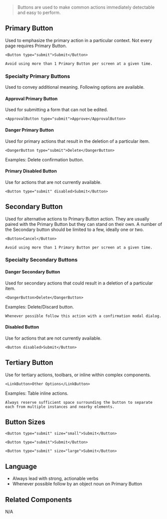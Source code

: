 > Buttons are used to make common actions immediately detectable and easy to perform.

## Primary Button
Used to emphasize the primary action in a particular context. Not every page requires Primary Button.
```react
<Button type="submit">Submit</Button>
```
```hint|warning
Avoid using more than 1 Primary Button per screen at a given time.
```
### Specialty Primary Buttons
Used to convey additional meaning. Following options are available.

#### Approval Primary Button
Used for submitting a form that can not be edited.
```react
<ApprovalButton type="submit">Approve</ApprovalButton>
```

#### Danger Primary Button
Used for primary actions that result in the deletion of a particular item.
```react
<DangerButton type="submit">Delete</DangerButton>
```
Examples: Delete confirmation button.

#### Primary Disabled Button
Use for actions that are not currently available.
```react
<Button type="submit" disabled>Submit</Button>
```

## Secondary Button
Used for alternative actions to Primary Button action. They are usually paired with the Primary Button but they can stand on their own. A number of the Secondary button should be limited to a few, ideally one or two.
```react
<Button>Cancel</Button>
```
```hint|warning
Avoid using more than 1 Primary Button per screen at a given time.
```

### Specialty Secondary Buttons

#### Danger Secondary Button
Used for secondary actions that could result in a deletion of a particular item.
```react
<DangerButton>Delete</DangerButton>
```
Examples: Delete/Discard button.
```hint|directive
Whenever possible follow this action with a confirmation modal dialog.
```

#### Disabled Button
Use for actions that are not currently available.
```react
<Button disabled>Submit</Button>
```

## Tertiary Button
Use for tertiary actions, toolbars, or inline within complex components.
```react
<LinkButton>Other Options</LinkButton>
```
Examples: Table inline actions.
```hint|directive
Always reserve sufficient space surrounding the button to separate each from multiple instances and nearby elements.
```

## Button Sizes
```react
<Button type="submit" size="small">Submit</Button>
```
```react
<Button type="submit">Submit</Button>
```
```react
<Button type="submit" size="large">Submit</Button>
```
## Language
- Always lead with strong, actionable verbs
- Whenever possible follow by an object noun on Primary Button

## Related Components
N/A
